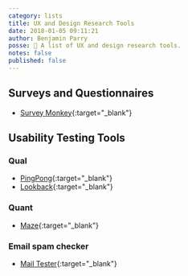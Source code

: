 ```yaml
---
category: lists
title: UX and Design Research Tools
date: 2018-01-05 09:11:21
author: Benjamin Parry
posse: 📝 A list of UX and design research tools.
notes: false
published: false
---
```


## Surveys and Questionnaires

* [Survey Monkey](https://www.surveymonkey.co.uk/){:target="_blank"}

## Usability Testing Tools

### Qual

* [PingPong](https://hellopingpong.com){:target="_blank"}
* [Lookback](https://lookback.io/){:target="_blank"}

### Quant

* [Maze](https://maze.design/){:target="_blank"}

### Email spam checker

* [Mail Tester](https://www.mail-tester.com/){:target="_blank"}
